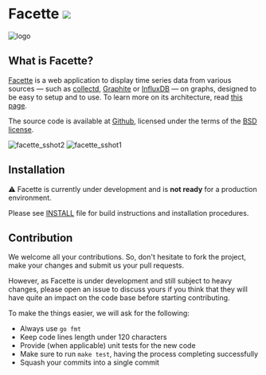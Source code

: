 Facette [![](https://api.travis-ci.org/facette/facette.png)](https://travis-ci.org/facette/facette)
=======

![logo](https://cloud.githubusercontent.com/assets/1122379/3501756/07726d40-061a-11e4-8ffa-bbaa6cf3adfb.png)

What is Facette?
----------------

[Facette][0] is a web application to display time series data from various sources — such as [collectd][1],
[Graphite][2] or [InfluxDB][5] — on graphs, designed to be easy to setup and to use. To learn more on its architecture,
read [this page](http://docs.facette.io/architecture/).

The source code is available at [Github][3], licensed under the terms of the [BSD license][4].

![facette_sshot2](https://cloud.githubusercontent.com/assets/1122379/3489453/3a61f74e-052e-11e4-884e-ea781b93efdd.png)
![facette_sshot1](https://cloud.githubusercontent.com/assets/1122379/3489442/74b3b000-052d-11e4-812e-e462b8048ebd.png)

Installation
------------

:warning: Facette is currently under development and is **not ready** for
a production environment.

Please see [INSTALL](INSTALL) file for build instructions and installation procedures.

Contribution
------------

We welcome all your contributions. So, don't hesitate to fork the project, make your changes and submit us your pull
requests.

However, as Facette is under development and still subject to heavy changes, please open an issue to discuss yours if
you think that they will have quite an impact on the code base before starting contributing.

To make the things easier, we will ask for the following:

 * Always use `go fmt`
 * Keep code lines length under 120 characters
 * Provide (when applicable) unit tests for the new code
 * Make sure to run `make test`, having the process completing successfully
 * Squash your commits into a single commit


[0]: https://facette.io/
[1]: https://collectd.org/
[2]: http://graphite.readthedocs.org/
[3]: https://github.com/facette/facette
[4]: http://opensource.org/licenses/BSD-3-Clause
[5]: https://influxdb.org/
